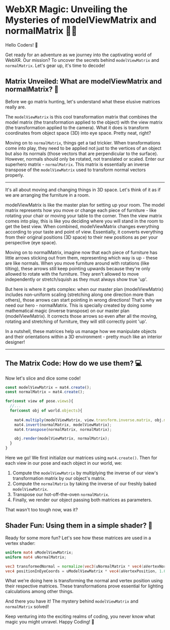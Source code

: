 # WebXR Magic: Unveiling the Mysteries of modelViewMatrix and normalMatrix 🎩🔮

Hello Coders! 👾

Get ready for an adventure as we journey into the captivating world of WebXR. Our mission? To uncover the secrets behind `modelViewMatrix` and `normalMatrix`. Let's gear up, it's time to decode!

## Matrix Unveiled: What are modelViewMatrix and normalMatrix? 🧩

Before we go matrix hunting, let's understand what these elusive matrices really are.

The `modelViewMatrix` is this cool transformation matrix that combines the model matrix (the transformation applied to the object) with the view matrix (the transformation applied to the camera). What it does is transform coordinates from object space (3D) into eye space. Pretty neat, right?

Moving on to `normalMatrix`, things get a tad trickier. When transformations come into play, they need to be applied not just to the vertices of an object but also its normals (those vectors that are perpendicular to the surface). However, normals should only be rotated, not translated or scaled. Enter our superhero matrix - `normalMatrix`. This matrix is essentially an inverse transpose of the `modelViewMatrix` used to transform normal vectors properly.

---

It's all about moving and changing things in 3D space. Let's think of it as if we are arranging the furniture in a room.

modelViewMatrix is like the master plan for setting up your room. The model matrix represents how you move or change each piece of furniture - like rotating your chair or moving your table to the corner. Then the view matrix comes into play, this is like you deciding where you will stand in the room to get the best view. When combined, modelViewMatrix changes everything according to your taste and point of view. Essentially, it converts everything from their original positions (3D space) to their new positions as per your perspective (eye space).

Moving on to normalMatrix, imagine now that each piece of furniture has little arrows sticking out from them, representing which way is up - these are like normals. When you move furniture around with rotations (like tilting), these arrows still keep pointing upwards because they're only allowed to rotate with the furniture. They aren't allowed to move independently or stretch/squish as they must always show true 'up'.

But here is where it gets complex: when our master plan (modelViewMatrix) includes non-uniform scaling (stretching along one direction more than others), those arrows can start pointing in wrong directions! That's why we need our hero - normalMatrix. This is specially created by doing some mathematical magic (inverse transpose) on our master plan (modelViewMatrix). It corrects those arrows so even after all the moving, rotating and stretching of furniture, they will still correctly point 'up'.

In a nutshell, these matrices help us manage how we manipulate objects and their orientations within a 3D environment - pretty much like an interior designer!

---

## The Matrix Code: How do we use them? 💻

Now let's slice and dice some code!

```js
const modelViewMatrix = mat4.create();
const normalMatrix = mat4.create();

for(const view of pose.views){
  //...
  for(const obj of world.objects){
  
    mat4.multiply(modelViewMatrix, view.transform.inverse.matrix, obj.matrix);
    mat4.invert(normalMatrix, modelViewMatrix);
    mat4.transpose(normalMatrix, normalMatrix);

    obj.render(modelViewMatrix, normalMatrix);
  }
}
```

Here we go! We first initialize our matrices using `mat4.create()`. Then for each view in our pose and each object in our world, we:

1. Compute the `modelViewMatrix` by multiplying the inverse of our view's transformation matrix by our object's matrix.
2. Compute the `normalMatrix` by taking the inverse of our freshly baked `modelViewMatrix`.
3. Transpose our hot-off-the-oven `normalMatrix`.
4. Finally, we render our object passing both matrices as parameters.

That wasn't too tough now, was it?

## Shader Fun: Using them in a simple shader? 🎨

Ready for some more fun? Let's see how these matrices are used in a vertex shader:

```glsl
uniform mat4 uModelViewMatrix;
uniform mat4 uNormalMatrix;

vec3 transformedNormal = normalize(vec3(uNormalMatrix * vec4(aVertexNormal, 0.0)));
vec4 positionInEyeCoords = uModelViewMatrix * vec4(aVertexPosition, 1.0);
```

What we're doing here is transforming the normal and vertex position using their respective matrices. These transformations prove essential for lighting calculations among other things.

And there you have it! The mystery behind `modelViewMatrix` and `normalMatrix` solved!

Keep venturing into the exciting realms of coding, you never know what magic you might unravel. Happy Coding! 🚀